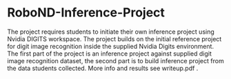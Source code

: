 # RoboND-Inference-Project
The project requires students to initiate their own inference project using Nvidia DIGITS workspace. The project builds on the initial reference project for digit image recognition inside the supplied Nvidia Digits environment.
The first part of the project is an inference project against supplied digit image recognition dataset, the second part is to build inference project from the data students collected. More info and results see writeup.pdf .
